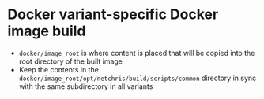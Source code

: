 # Docker variant-specific Docker image build

- `docker/image_root` is where content is placed that will be copied into the root directory of the built image
- Keep the contents in the `docker/image_root/opt/netchris/build/scripts/common` directory in sync with the same subdirectory in all variants
